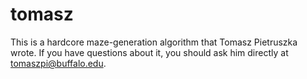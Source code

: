 # tomasz

This is a hardcore maze-generation algorithm that Tomasz Pietruszka wrote. If
you have questions about it, you should ask him directly at
tomaszpi@buffalo.edu.

